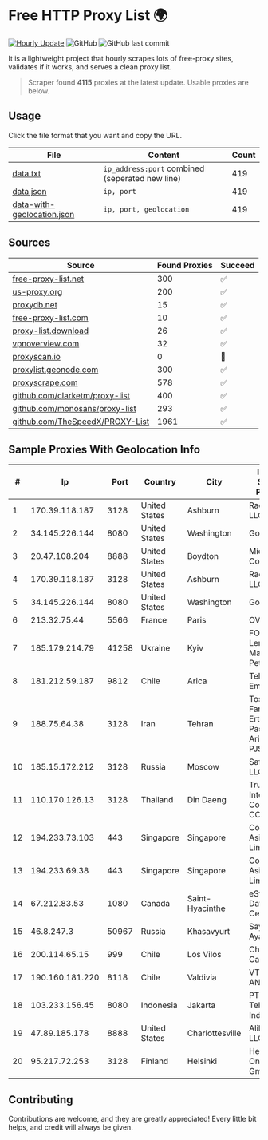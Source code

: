 
# Free HTTP Proxy List 🌍

[![Hourly Update](https://github.com/mertguvencli/http-proxy-list/actions/workflows/main.yml/badge.svg?branch=main)](https://github.com/mertguvencli/http-proxy-list/actions/workflows/main.yml)
![GitHub](https://img.shields.io/github/license/mertguvencli/http-proxy-list)
![GitHub last commit](https://img.shields.io/github/last-commit/mertguvencli/http-proxy-list)

It is a lightweight project that hourly scrapes lots of free-proxy sites, validates if it works, and serves a clean proxy list.


> Scraper found **4115** proxies at the latest update. Usable proxies are below.

## Usage

Click the file format that you want and copy the URL.


|File|Content|Count|
|----|-------|-----|
|[data.txt](https://raw.githubusercontent.com/mertguvencli/http-proxy-list/main/proxy-list/data.txt)|`ip_address:port` combined (seperated new line)|419|
|[data.json](https://raw.githubusercontent.com/mertguvencli/http-proxy-list/main/proxy-list/data.json)|`ip, port`|419|
|[data-with-geolocation.json](https://raw.githubusercontent.com/mertguvencli/http-proxy-list/main/proxy-list/data-with-geolocation.json)|`ip, port, geolocation`|419|

## Sources

|Source|Found Proxies|Succeed|
|------|-------------|-------|
|[free-proxy-list.net](https://free-proxy-list.net)|300|✅|
|[us-proxy.org](https://www.us-proxy.org)|200|✅|
|[proxydb.net](http://proxydb.net)|15|✅|
|[free-proxy-list.com](https://free-proxy-list.com/?page=&port=&type%5B%5D=http&type%5B%5D=https&up_time=0&search=Search)|10|✅|
|[proxy-list.download](https://www.proxy-list.download/HTTP)|26|✅|
|[vpnoverview.com](https://vpnoverview.com/privacy/anonymous-browsing/free-proxy-servers)|32|✅|
|[proxyscan.io](https://www.proxyscan.io)|0|🚫|
|[proxylist.geonode.com](https://proxylist.geonode.com/api/proxy-list?limit=300&page=1&sort_by=lastChecked&sort_type=desc&protocols=http,https)|300|✅|
|[proxyscrape.com](https://api.proxyscrape.com/v2/?request=displayproxies&protocol=http&timeout=10000&country=all&ssl=all&anonymity=all)|578|✅|
|[github.com/clarketm/proxy-list](https://raw.githubusercontent.com/clarketm/proxy-list/master/proxy-list-raw.txt)|400|✅|
|[github.com/monosans/proxy-list](https://raw.githubusercontent.com/monosans/proxy-list/main/proxies/http.txt)|293|✅|
|[github.com/TheSpeedX/PROXY-List](https://raw.githubusercontent.com/TheSpeedX/PROXY-List/master/http.txt)|1961|✅|


## Sample Proxies With Geolocation Info

|#|Ip|Port|Country|City|Internet Service Provider|
|-|--|----|-------|----|-------------------------|
|1|170.39.118.187|3128|United States|Ashburn|Rackdog, LLC|
|2|34.145.226.144|8080|United States|Washington|Google LLC|
|3|20.47.108.204|8888|United States|Boydton|Microsoft Corporation|
|4|170.39.118.187|3128|United States|Ashburn|Rackdog, LLC|
|5|34.145.226.144|8080|United States|Washington|Google LLC|
|6|213.32.75.44|5566|France|Paris|OVH SAS|
|7|185.179.214.79|41258|Ukraine|Kyiv|FOP Lenartovych Mariia Petrivna|
|8|181.212.59.187|9812|Chile|Arica|Telefonica Empresas|
|9|188.75.64.38|3128|Iran|Tehran|Tose'h Fanavari Ertebabat Pasargad Arian Co. PJS|
|10|185.15.172.212|3128|Russia|Moscow|SafeData LLC|
|11|110.170.126.13|3128|Thailand|Din Daeng|True Internet Corporation CO. Ltd.|
|12|194.233.73.103|443|Singapore|Singapore|Contabo Asia Private Limited|
|13|194.233.69.38|443|Singapore|Singapore|Contabo Asia Private Limited|
|14|67.212.83.53|1080|Canada|Saint-Hyacinthe|eStruxture Data Centers Inc.|
|15|46.8.247.3|50967|Russia|Khasavyurt|Saypudinov Ayatula|
|16|200.114.65.15|999|Chile|Los Vilos|Chile TV Cable S.A.|
|17|190.160.181.220|8118|Chile|Valdivia|VTR BANDA ANCHA S.A.|
|18|103.233.156.45|8080|Indonesia|Jakarta|PT. Mora Telematika Indonesia|
|19|47.89.185.178|8888|United States|Charlottesville|Alibaba.com LLC|
|20|95.217.72.253|3128|Finland|Helsinki|Hetzner Online GmbH|



## Contributing

Contributions are welcome, and they are greatly appreciated! Every
little bit helps, and credit will always be given.

